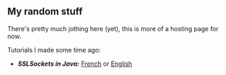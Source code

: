 ---
---

## My random stuff

There's pretty much jothing here (yet), this is more of a hosting page for now.

Tutorials I made some time ago:
- _**SSLSockets in Java:**_ [French](/tutos/sslsockets)  or [English](/tutos/en/sslsockets)

